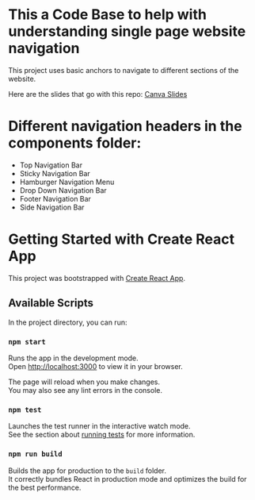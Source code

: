 # This a Code Base to help with understanding single page website navigation
This project uses basic anchors to navigate to different sections of the website.

Here are the slides that go with this repo:
[Canva Slides](https://www.canva.com/design/DAGL_T6xJ-0/nrNXNa0zO_14VTvGsQbgIQ/edit?utm_content=DAGL_T6xJ-0&utm_campaign=designshare&utm_medium=link2&utm_source=sharebutton)

# Different navigation headers in the components folder:
- Top Navigation Bar
- Sticky Navigation Bar
- Hamburger Navigation Menu
- Drop Down Navigation Bar
- Footer Navigation Bar
- Side Navigation Bar

# Getting Started with Create React App

This project was bootstrapped with [Create React App](https://github.com/facebook/create-react-app).

## Available Scripts

In the project directory, you can run:

### `npm start`

Runs the app in the development mode.\
Open [http://localhost:3000](http://localhost:3000) to view it in your browser.

The page will reload when you make changes.\
You may also see any lint errors in the console.

### `npm test`

Launches the test runner in the interactive watch mode.\
See the section about [running tests](https://facebook.github.io/create-react-app/docs/running-tests) for more information.

### `npm run build`

Builds the app for production to the `build` folder.\
It correctly bundles React in production mode and optimizes the build for the best performance.
